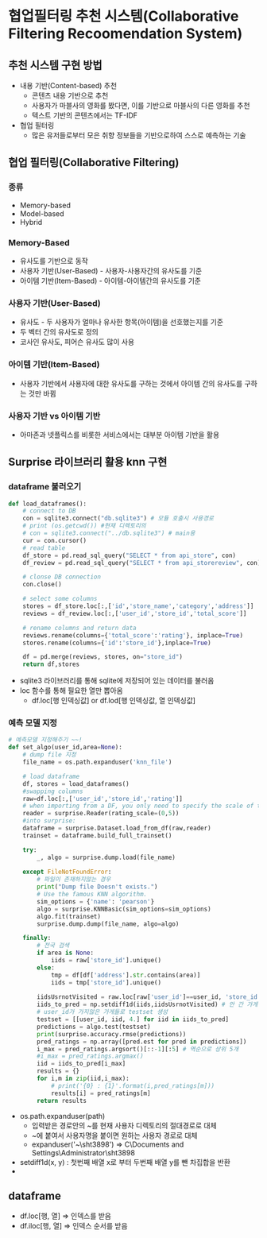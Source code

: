# 협업필터링 추천 시스템(Collaborative Filtering Recoomendation System)

## 추천 시스템 구현 방법

* 내용 기반(Content-based) 추천
  * 콘텐츠 내용 기반으로 추천
  * 사용자가 마블사의 영화를 봤다면, 이를 기반으로 마블사의 다른 영화를 추천
  * 텍스트 기반의 콘텐츠에서는 TF-IDF
* 협업 필터링
  * 많은 유저들로부터 모은 취향 정보들을 기반으로하여 스스로 예측하는 기술



## 협업 필터링(Collaborative Filtering)

### 종류

* Memory-based
* Model-based
* Hybrid



### Memory-Based

* 유사도를 기반으로 동작
* 사용자 기반(User-Based) - 사용자-사용자간의 유사도를 기준
* 아이템 기반(Item-Based) - 아이템-아이템간의 유사도를 기준



### 사용자 기반(User-Based)

* 유사도 - 두 사용자가 얼마나 유사한 항목(아이템)을 선호했는지를 기준
* 두 벡터 간의 유사도로 정의
* 코사인 유사도, 피어슨 유사도 많이 사용



### 아이템 기반(Item-Based)

* 사용자 기반에서 사용자에 대한 유사도를 구하는 것에서 아이템 간의 유사도를 구하는 것만 바뀜



### 사용자 기반 vs 아이템 기반

* 아마존과 넷플릭스를 비롯한 서비스에서는 대부분 아이템 기반을 활용



## Surprise 라이브러리 활용 knn 구현

### dataframe 불러오기

```python
def load_dataframes():
    # connect to DB
    con = sqlite3.connect("db.sqlite3") # 모듈 호출시 사용경로
    # print (os.getcwd()) #현재 디렉토리의
    # con = sqlite3.connect("../db.sqlite3") # main용
    cur = con.cursor()
    # read table 
    df_store = pd.read_sql_query("SELECT * from api_store", con)
    df_review = pd.read_sql_query("SELECT * from api_storereview", con)

    # clonse DB connection
    con.close()

    # select some columns
    stores = df_store.loc[:,['id','store_name','category','address']]
    reviews = df_review.loc[:,['user_id','store_id','total_score']]

    # rename columns and return data
    reviews.rename(columns={'total_score':'rating'}, inplace=True)
    stores.rename(columns={'id':'store_id'},inplace=True)

    df = pd.merge(reviews, stores, on="store_id")
    return df,stores
```

* sqlite3 라이브러리를 통해 sqlite에 저장되어 있는 데이터를 불러옴
* loc 함수를 통해 필요한 열만 뽑아옴
  * df.loc[행 인덱싱값] or df.lod[행 인덱싱값, 열 인덱싱값]



### 예측 모델 지정

```python
# 예측모델 지정해주기 ~~!
def set_algo(user_id,area=None):
    # dump file 지정
    file_name = os.path.expanduser('knn_file')

    # load dataframe
    df, stores = load_dataframes()
    #swapping columns
    raw=df.loc[:,['user_id','store_id','rating']] 
    # when importing from a DF, you only need to specify the scale of the ratings.
    reader = surprise.Reader(rating_scale=(0,5)) 
    #into surprise:
    dataframe = surprise.Dataset.load_from_df(raw,reader)
    trainset = dataframe.build_full_trainset()

    try:
        _, algo = surprise.dump.load(file_name)
     
    except FileNotFoundError:
        # 파일이 존재하지않는 경우
        print("Dump file Doesn't exists.")
        # Use the famous KNN algorithm.
        sim_options = {'name': 'pearson'}
        algo = surprise.KNNBasic(sim_options=sim_options)
        algo.fit(trainset)
        surprise.dump.dump(file_name, algo=algo)

    finally:
        # 전국 검색
        if area is None:
            iids = raw['store_id'].unique()
        else:
            tmp = df[df['address'].str.contains(area)]
            iids = tmp['store_id'].unique()
            
        iidsUsrnotVisited = raw.loc[raw['user_id']==user_id, 'store_id']
        iids_to_pred = np.setdiff1d(iids,iidsUsrnotVisited) # 안 간 가게 구함(차집합)
        # user_id가 가지않은 가게들로 testset 생성
        testset = [[user_id, iid, 4.] for iid in iids_to_pred]
        predictions = algo.test(testset)
        print(surprise.accuracy.rmse(predictions))
        pred_ratings = np.array([pred.est for pred in predictions])
        i_max = pred_ratings.argsort()[::-1][:5] # 역순으로 상위 5개
        #i_max = pred_ratings.argmax()
        iid = iids_to_pred[i_max]
        results = {}
        for i,m in zip(iid,i_max):
            # print('{0} : {1}'.format(i,pred_ratings[m]))
            results[i] = pred_ratings[m]
        return results
```

* os.path.expanduser(path)
  * 입력받은 경로안의 ~를 현재 사용자 디렉토리의 절대경로로 대체
  * ~에 붙여서 사용자명을 붙이면 원하는 사용자 경로로 대체
  * expanduser('~\\sht3898') => C\\Documents and Settings\Administrator\\sht3898
* setdiff1d(x, y) : 첫번째 배열 x로 부터 두번째 배열 y를 뺀 차집합을 반환
* 



## dataframe

* df.loc[행, 열] => 인덱스를 받음
* df.iloc[행, 열] => 인덱스 순서를 받음